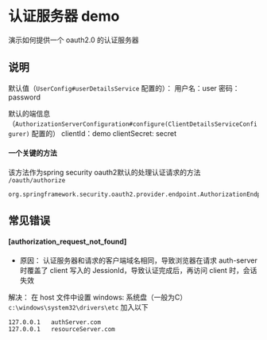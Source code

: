 # 认证服务器 demo

演示如何提供一个 oauth2.0 的认证服务器

## 说明

默认值（`UserConfig#userDetailsService` 配置的）：
用户名：user
密码：password

默认的端信息（`AuthorizationServerConfiguration#configure(ClientDetailsServiceConfigurer)` 配置的）
clientId：demo
clientSecret: secret

#### 一个关键的方法
该方法作为spring security oauth2默认的处理认证请求的方法 `/oauth/authorize`
```
org.springframework.security.oauth2.provider.endpoint.AuthorizationEndpoint.authorize()
```

## 常见错误 

#### [authorization_request_not_found]
- 原因：
    认证服务器和请求的客户端域名相同，导致浏览器在请求 auth-server 时覆盖了 client 写入的 JessionId，导致认证完成后，再访问 client 时，会话失效

解决：
在 host 文件中设置
windows: 系统盘（一般为C）`c:\windows\system32\drivers\etc`
加入以下
```
127.0.0.1	authServer.com
127.0.0.1	resourceServer.com
```
